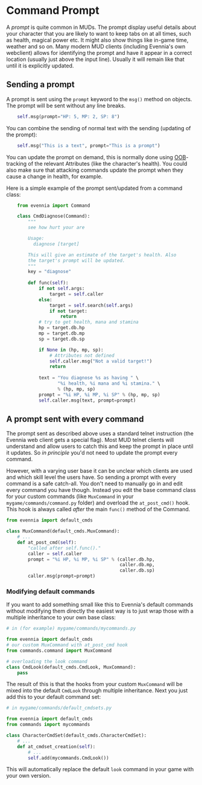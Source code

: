 # Command Prompt


A *prompt* is quite common in MUDs. The prompt display useful details about your character that you
are likely to want to keep tabs on at all times, such as health, magical power etc. It might also
show things like in-game time, weather and so on. Many modern MUD clients (including Evennia's own
webclient) allows for identifying the prompt and have it appear in a correct location (usually just
above the input line). Usually it will remain like that until it is explicitly updated.

## Sending a prompt

A prompt is sent using the  `prompt` keyword to the `msg()` method on objects. The prompt will be
sent without any line breaks.

```python
    self.msg(prompt="HP: 5, MP: 2, SP: 8")
```
You can combine the sending of normal text with the sending (updating of the prompt):

```python
    self.msg("This is a text", prompt="This is a prompt")
```

You can update the prompt on demand, this is normally done using [OOB](./OOB)-tracking of the relevant
Attributes (like the character's health). You could also make sure that attacking commands update
the prompt when they cause a change in health, for example.

Here is a simple example of the prompt sent/updated from a command class:

```python
    from evennia import Command

    class CmdDiagnose(Command):
        """
        see how hurt your are

        Usage:
          diagnose [target]

        This will give an estimate of the target's health. Also
        the target's prompt will be updated.
        """
        key = "diagnose"
        
        def func(self):
            if not self.args:
                target = self.caller
            else:
                target = self.search(self.args)
                if not target:
                    return
            # try to get health, mana and stamina
            hp = target.db.hp
            mp = target.db.mp
            sp = target.db.sp

            if None in (hp, mp, sp):
                # Attributes not defined
                self.caller.msg("Not a valid target!")
                return
             
            text = "You diagnose %s as having " \
                   "%i health, %i mana and %i stamina." \
                   % (hp, mp, sp)
            prompt = "%i HP, %i MP, %i SP" % (hp, mp, sp)
            self.caller.msg(text, prompt=prompt)
```
## A prompt sent with every command

The prompt sent as described above uses a standard telnet instruction (the Evennia web client gets a
special flag). Most MUD telnet clients will understand and allow users to catch this and keep the
prompt in place until it updates. So *in principle* you'd not need to update the prompt every
command.

However, with a varying user base it can be unclear which clients are used and which skill level the
users have. So sending a prompt with every command is a safe catch-all. You don't need to manually
go in and edit every command you have though. Instead you edit the base command class for your
custom commands (like `MuxCommand` in your `mygame/commands/command.py` folder) and overload the
`at_post_cmd()` hook. This hook is always called *after* the main `func()` method of the Command.

```python
from evennia import default_cmds

class MuxCommand(default_cmds.MuxCommand):
    # ...
    def at_post_cmd(self):
        "called after self.func()."
        caller = self.caller
        prompt = "%i HP, %i MP, %i SP" % (caller.db.hp,
                                          caller.db.mp,
                                          caller.db.sp)
        caller.msg(prompt=prompt)

```

### Modifying default commands

If you want to add something small like this to Evennia's default commands without modifying them
directly the easiest way is to just wrap those with a multiple inheritance to your own base class:

```python
# in (for example) mygame/commands/mycommands.py

from evennia import default_cmds
# our custom MuxCommand with at_post_cmd hook
from commands.command import MuxCommand

# overloading the look command
class CmdLook(default_cmds.CmdLook, MuxCommand):
    pass
```

The result of this is that the hooks from your custom `MuxCommand` will be mixed into the default
`CmdLook` through multiple inheritance. Next you just add this to your default command set:

```python
# in mygame/commands/default_cmdsets.py

from evennia import default_cmds
from commands import mycommands

class CharacterCmdSet(default_cmds.CharacterCmdSet):
    # ...
    def at_cmdset_creation(self):
        # ...
        self.add(mycommands.CmdLook())
```

This will automatically replace the default `look` command in your game with your own version.